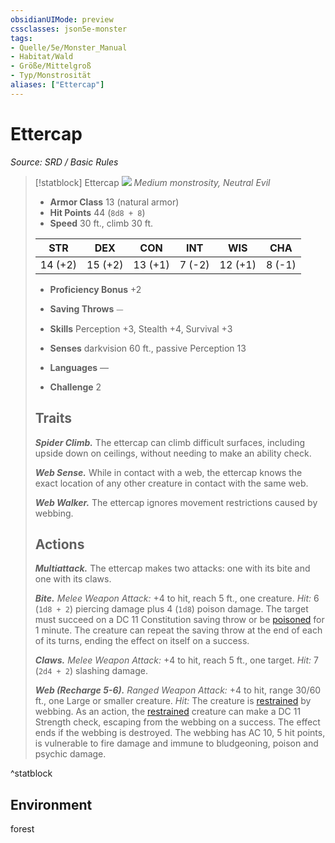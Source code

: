```yaml
---
obsidianUIMode: preview
cssclasses: json5e-monster
tags:
- Quelle/5e/Monster_Manual
- Habitat/Wald
- Größe/Mittelgroß
- Typ/Monstrosität
aliases: ["Ettercap"]
---
```

# Ettercap
*Source: SRD / Basic Rules*  

> [!statblock] Ettercap
> ![](compendium/bestiary/monstrosity/token/ettercap.png#token)
> *Medium monstrosity, Neutral Evil*
> 
> - **Armor Class** 13  (natural armor)
> - **Hit Points** 44 (`8d8 + 8`)
> - **Speed** 30 ft., climb 30 ft.
> 
> |STR|DEX|CON|INT|WIS|CHA|
> |:---:|:---:|:---:|:---:|:---:|:---:|
> |14 (+2)|15 (+2)|13 (+1)| 7 (-2)|12 (+1)| 8 (-1)|
> 
> - **Proficiency Bonus** +2
> - **Saving Throws** ⏤
> - **Skills** Perception +3, Stealth +4, Survival +3
> - **Senses** darkvision 60 ft., passive Perception 13
> 
> - **Languages** —
> - **Challenge** 2
> 
> ## Traits
> 
> ***Spider Climb.*** The ettercap can climb difficult surfaces, including upside down on ceilings, without needing to make an ability check.
> 
> ***Web Sense.*** While in contact with a web, the ettercap knows the exact location of any other creature in contact with the same web.
> 
> ***Web Walker.*** The ettercap ignores movement restrictions caused by webbing.
> 
> ## Actions
> 
> ***Multiattack.*** The ettercap makes two attacks: one with its bite and one with its claws.
> 
> ***Bite.*** *Melee Weapon Attack:* +4 to hit, reach 5 ft., one creature. *Hit:* 6 (`1d8 + 2`) piercing damage plus 4 (`1d8`) poison damage. The target must succeed on a DC 11 Constitution saving throw or be [poisoned](rules/conditions.md#poisoned) for 1 minute. The creature can repeat the saving throw at the end of each of its turns, ending the effect on itself on a success.
> 
> ***Claws.*** *Melee Weapon Attack:* +4 to hit, reach 5 ft., one target. *Hit:* 7 (`2d4 + 2`) slashing damage.
> 
> ***Web (Recharge 5-6).*** *Ranged Weapon Attack:* +4 to hit, range 30/60 ft., one Large or smaller creature. *Hit:* The creature is [restrained](rules/conditions.md#restrained) by webbing. As an action, the [restrained](rules/conditions.md#restrained) creature can make a DC 11 Strength check, escaping from the webbing on a success. The effect ends if the webbing is destroyed. The webbing has AC 10, 5 hit points, is vulnerable to fire damage and immune to bludgeoning, poison and psychic damage.

^statblock

## Environment

forest